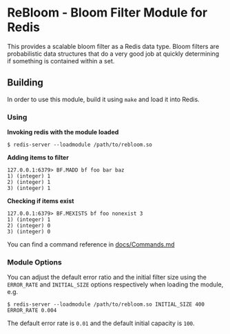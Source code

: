 # ReBloom - Bloom Filter Module for Redis

This provides a scalable bloom filter as a Redis data type. Bloom filters
are probabilistic data structures that do a very good job at quickly
determining if something is contained within a set.

## Building

In order to use this module, build it using `make` and load it into Redis.

### Using

**Invoking redis with the module loaded**

```
$ redis-server --loadmodule /path/to/rebloom.so
```

**Adding items to filter**
```
127.0.0.1:6379> BF.MADD bf foo bar baz
1) (integer) 1
2) (integer) 1
3) (integer) 1
```

**Checking if items exist**
```
127.0.0.1:6379> BF.MEXISTS bf foo nonexist 3
1) (integer) 1
2) (integer) 0
3) (integer) 0
```

You can find a command reference in [docs/Commands.md](docs/Commands.md)


### Module Options

You can adjust the default error ratio and the initial filter size using
the `ERROR_RATE` and `INITIAL_SIZE` options respectively when loading the
module, e.g.

```
$ redis-server --loadmodule /path/to/rebloom.so INITIAL_SIZE 400 ERROR_RATE 0.004
```

The default error rate is `0.01` and the default initial capacity is `100`.
